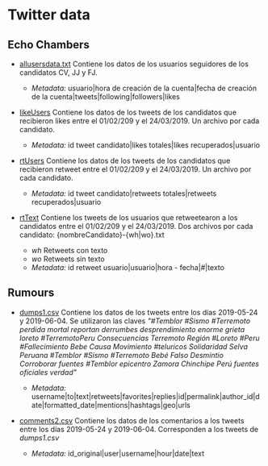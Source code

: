 # Twitter data


## Echo Chambers

* [allusersdata.txt](EchoChambers/allusersdata.txt) Contiene los datos de los usuarios seguidores de los candidatos CV, JJ y FJ.
  * *Metadata:* usuario|hora de creación de la cuenta|fecha de creación de la cuenta|tweets|following|followers|likes
  
* [likeUsers](EchoChambers/likeusers) Contiene los datos de los tweets de los candidatos que recibieron likes entre el 01/02/209 y el 24/03/2019. Un archivo por cada candidato.
  * *Metadata:* id tweet candidato|likes totales|likes recuperados|usuario 
  
* [rtUsers](EchoChambers/rtsusers) Contiene los datos de los tweets de los candidatos que recibieron retweet entre el 01/02/209 y el 24/03/2019. Un archivo por cada candidato.
  * *Metadata:* id tweet candidato|retweets totales|retweets recuperados|usuario 
  

* [rtText](EchoChambers/rtstext) Contiene los tweets de los usuarios que retweetearon a los candidatos entre el 01/02/209 y el 24/03/2019. Dos archivos por cada candidato: {nombreCandidato}-{wh|wo}.txt 
  * *wh* Retweets con texto
  * *wo* Retweets sin texto
  * *Metadata:* id retweet usuario|usuario|hora - fecha|#|texto

## Rumours

* [dumps1.csv](Rumours/dumps1.csv) Contiene los datos de los tweets entre los días 2019-05-24 y 2019-06-04. Se utilizaron las claves _"#Temblor #Sismo #Terremoto perdida mortal reportan derrumbes desprendimiento enorme grieta loreto #TerremotoPeru Consecuencias Terremoto Región  #Loreto #Peru #Fallecimiento  Bebe  Causa Movimiento #teluricos Solidaridad Selva Peruana #Temblor #Sismo #Terremoto Bebé Falso Desmintio Corroborar fuentes #Temblor epicentro  Zamora Chinchipe  Perú  fuentes oficiales  verdad"_

  * *Metadata:* username|to|text|retweets|favorites|replies|id|permalink|author_id|date|formatted_date|mentions|hashtags|geo|urls
* [comments2.csv](Rumours/comments2.csv) Contiene los datos de los comentarios a los tweets entre los días 2019-05-24 y 2019-06-04. Corresponden a los tweets de *dumps1.csv*

  * *Metadata:* id_original|user|username|hour|date|text
